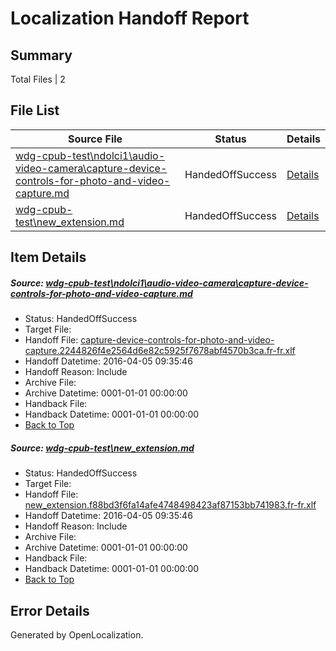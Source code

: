 # <a name='report-top'></a> Localization Handoff Report

## Summary
 Total Files | 2

## File List
 Source File | Status | Details 
 ----------- | ------ | ------- 
 [wdg-cpub-test\ndolci1\audio-video-camera\capture-device-controls-for-photo-and-video-capture.md](https://github.com/OpenLocalizationOrg/wdg-cpub-test/blob/9184e189ff98e07b33ac01badcd7e5a0645a6395/wdg-cpub-test/ndolci1/audio-video-camera/capture-device-controls-for-photo-and-video-capture.md) | HandedOffSuccess | [Details](#f38a4a4b6a02ce80b2cc251fb01afe743f17bf1b205)
 [wdg-cpub-test\new_extension.md](https://github.com/OpenLocalizationOrg/wdg-cpub-test/blob/04c9c004728d8e4dc0cd570bf4e1b4a6ac327dfc/wdg-cpub-test/new_extension.md) | HandedOffSuccess | [Details](#b7e8d8638d928212045c967a4455299abc12643d1672)

## Item Details
##### <a name='f38a4a4b6a02ce80b2cc251fb01afe743f17bf1b205'></a> Source: [wdg-cpub-test\ndolci1\audio-video-camera\capture-device-controls-for-photo-and-video-capture.md](https://github.com/OpenLocalizationOrg/wdg-cpub-test/blob/9184e189ff98e07b33ac01badcd7e5a0645a6395/wdg-cpub-test/ndolci1/audio-video-camera/capture-device-controls-for-photo-and-video-capture.md)
* Status: HandedOffSuccess
* Target File: 
* Handoff File: [capture-device-controls-for-photo-and-video-capture.2244826f4e2564d6e82c5925f7678abf4570b3ca.fr-fr.xlf](https://github.com/OpenLocalizationOrg/olhandoff/blob/063a0eaf179fcf744bca9f2da6f528817364625e/ol-handoff/OpenLocalizationOrg/wdg-cpub-test.fr-fr/master/capture-device-controls-for-photo-and-video-capture.2244826f4e2564d6e82c5925f7678abf4570b3ca.fr-fr.xlf)
* Handoff Datetime: 2016-04-05 09:35:46
* Handoff Reason: Include
* Archive File: 
* Archive Datetime: 0001-01-01 00:00:00
* Handback File: 
* Handback Datetime: 0001-01-01 00:00:00
* [Back to Top](#report-top)

##### <a name='b7e8d8638d928212045c967a4455299abc12643d1672'></a> Source: [wdg-cpub-test\new_extension.md](https://github.com/OpenLocalizationOrg/wdg-cpub-test/blob/04c9c004728d8e4dc0cd570bf4e1b4a6ac327dfc/wdg-cpub-test/new_extension.md)
* Status: HandedOffSuccess
* Target File: 
* Handoff File: [new_extension.f88bd3f6fa14afe4748498423af87153bb741983.fr-fr.xlf](https://github.com/OpenLocalizationOrg/olhandoff/blob/063a0eaf179fcf744bca9f2da6f528817364625e/ol-handoff/OpenLocalizationOrg/wdg-cpub-test.fr-fr/master/new_extension.f88bd3f6fa14afe4748498423af87153bb741983.fr-fr.xlf)
* Handoff Datetime: 2016-04-05 09:35:46
* Handoff Reason: Include
* Archive File: 
* Archive Datetime: 0001-01-01 00:00:00
* Handback File: 
* Handback Datetime: 0001-01-01 00:00:00
* [Back to Top](#report-top)


## Error Details

Generated by OpenLocalization.
